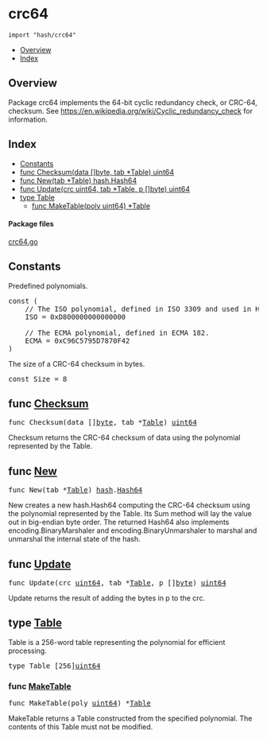 

# crc64
`import "hash/crc64"`

* [Overview](#pkg-overview)
* [Index](#pkg-index)

## <a id="pkg-overview">Overview</a>
Package crc64 implements the 64-bit cyclic redundancy check, or CRC-64,
checksum. See <a href="https://en.wikipedia.org/wiki/Cyclic_redundancy_check">https://en.wikipedia.org/wiki/Cyclic_redundancy_check</a> for
information.




## <a id="pkg-index">Index</a>
* [Constants](#pkg-constants)
* [func Checksum(data []byte, tab *Table) uint64](#Checksum)
* [func New(tab *Table) hash.Hash64](#New)
* [func Update(crc uint64, tab *Table, p []byte) uint64](#Update)
* [type Table](#Table)
  * [func MakeTable(poly uint64) *Table](#MakeTable)




#### <a id="pkg-files">Package files</a>
[crc64.go](https://golang.org/src/hash/crc64/crc64.go) 


## <a id="pkg-constants">Constants</a>
Predefined polynomials.


<pre>const (
    <span class="comment">// The ISO polynomial, defined in ISO 3309 and used in HDLC.</span>
    <span id="ISO">ISO</span> = 0xD800000000000000

    <span class="comment">// The ECMA polynomial, defined in ECMA 182.</span>
    <span id="ECMA">ECMA</span> = 0xC96C5795D7870F42
)</pre>The size of a CRC-64 checksum in bytes.


<pre>const <span id="Size">Size</span> = 8</pre>



## <a id="Checksum">func</a> [Checksum](https://golang.org/src/hash/crc64/crc64.go?s=5400:5445#L202)
<pre>func Checksum(data []<a href="/pkg/builtin/#byte">byte</a>, tab *<a href="#Table">Table</a>) <a href="/pkg/builtin/#uint64">uint64</a></pre>
Checksum returns the CRC-64 checksum of data
using the polynomial represented by the Table.



## <a id="New">func</a> [New](https://golang.org/src/hash/crc64/crc64.go?s=2354:2386#L90)
<pre>func New(tab *<a href="#Table">Table</a>) <a href="/pkg/hash/">hash</a>.<a href="/pkg/hash/#Hash64">Hash64</a></pre>
New creates a new hash.Hash64 computing the CRC-64 checksum using the
polynomial represented by the Table. Its Sum method will lay the
value out in big-endian byte order. The returned Hash64 also
implements encoding.BinaryMarshaler and encoding.BinaryUnmarshaler to
marshal and unmarshal the internal state of the hash.



## <a id="Update">func</a> [Update](https://golang.org/src/hash/crc64/crc64.go?s=4878:4930#L184)
<pre>func Update(crc <a href="/pkg/builtin/#uint64">uint64</a>, tab *<a href="#Table">Table</a>, p []<a href="/pkg/builtin/#byte">byte</a>) <a href="/pkg/builtin/#uint64">uint64</a></pre>
Update returns the result of adding the bytes in p to the crc.





## <a id="Table">type</a> [Table](https://golang.org/src/hash/crc64/crc64.go?s=721:743#L19)
Table is a 256-word table representing the polynomial for efficient processing.


<pre>type Table [256]<a href="/pkg/builtin/#uint64">uint64</a></pre>









### <a id="MakeTable">func</a> [MakeTable](https://golang.org/src/hash/crc64/crc64.go?s=1214:1248#L38)
<pre>func MakeTable(poly <a href="/pkg/builtin/#uint64">uint64</a>) *<a href="#Table">Table</a></pre>
MakeTable returns a Table constructed from the specified polynomial.
The contents of this Table must not be modified.









